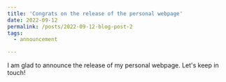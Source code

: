 ```yaml
---
title: 'Congrats on the release of the personal webpage'
date: 2022-09-12
permalink: /posts/2022-09-12-blog-post-2
tags:
  - announcement

---
```


I am glad to announce the release of my personal webpage.
Let's keep in touch!
